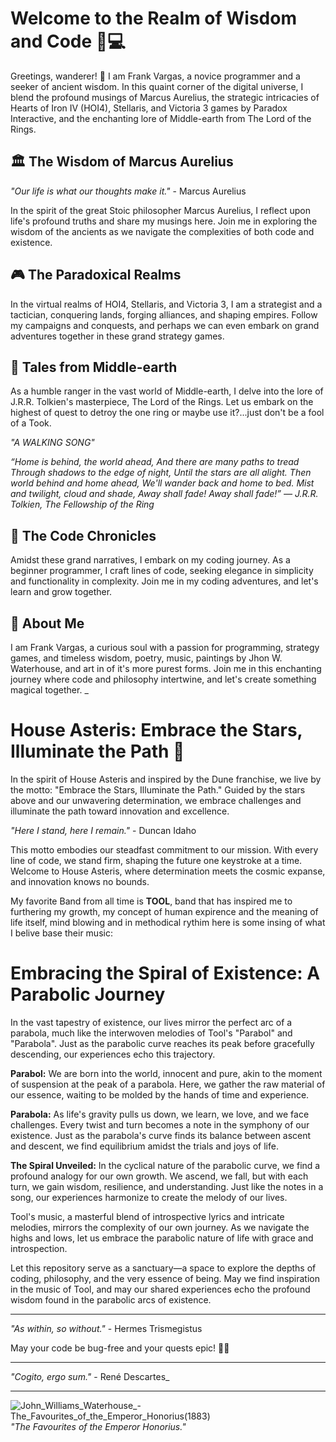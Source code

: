 # Welcome to the Realm of Wisdom and Code 📜💻

Greetings, wanderer! 🌟 I am Frank Vargas, a novice programmer and a seeker of ancient wisdom. In this quaint corner of the digital universe, I blend the profound musings of Marcus Aurelius, the strategic intricacies of Hearts of Iron IV (HOI4), Stellaris, and Victoria 3 games by Paradox Interactive, and the enchanting lore of Middle-earth from The Lord of the Rings.

## 🏛️ The Wisdom of Marcus Aurelius
_"Our life is what our thoughts make it."_ - Marcus Aurelius

In the spirit of the great Stoic philosopher Marcus Aurelius, I reflect upon life's profound truths and share my musings here. Join me in exploring the wisdom of the ancients as we navigate the complexities of both code and existence.

## 🎮 The Paradoxical Realms
In the virtual realms of HOI4, Stellaris, and Victoria 3, I am a strategist and a tactician, conquering lands, forging alliances, and shaping empires. Follow my campaigns and conquests, and perhaps we can even embark on grand adventures together in these grand strategy games.

## 🌌 Tales from Middle-earth
As a humble ranger in the vast world of Middle-earth, I delve into the lore of J.R.R. Tolkien's masterpiece, The Lord of the Rings. Let us embark on the highest of quest to detroy the one ring or maybe use it?...just don't be a fool of a Took.

_<em>"A WALKING SONG"</em>_

<em>“Home is behind, the world ahead,
And there are many paths to tread
Through shadows to the edge of night,
Until the stars are all alight.
Then world behind and home ahead,
We'll wander back and home to bed.
Mist and twilight, cloud and shade,
Away shall fade! Away shall fade!”
― J.R.R. Tolkien, The Fellowship of the Ring</em>

## 🚀 The Code Chronicles
Amidst these grand narratives, I embark on my coding journey. As a beginner programmer, I craft lines of code, seeking elegance in simplicity and functionality in complexity. Join me in my coding adventures, and let's learn and grow together.

## 🌟 About Me
I am Frank Vargas, a curious soul with a passion for programming, strategy games, and timeless wisdom, poetry, music, paintings by Jhon W. Waterhouse, and art in of it's more purest forms. Join me in this enchanting journey where code and philosophy intertwine, and let's create something magical together.
_
# House Asteris: Embrace the Stars, Illuminate the Path 🌟

In the spirit of House Asteris and inspired by the Dune franchise, we live by the motto: "Embrace the Stars, Illuminate the Path." Guided by the stars above and our unwavering determination, we embrace challenges and illuminate the path toward innovation and excellence.

_"Here I stand, here I remain."_ - Duncan Idaho

This motto embodies our steadfast commitment to our mission. With every line of code, we stand firm, shaping the future one keystroke at a time. Welcome to House Asteris, where determination meets the cosmic expanse, and innovation knows no bounds.

My favorite Band from all time is **TOOL**, band that has inspired me to furthering my growth, my concept of human expirence and the meaning of life itself, mind blowing and in methodical rythim
here is some insing of what I belive base their music:

# Embracing the Spiral of Existence: A Parabolic Journey

In the vast tapestry of existence, our lives mirror the perfect arc of a parabola, much like the interwoven melodies of Tool's "Parabol" and "Parabola". Just as the parabolic curve reaches its peak before gracefully descending, our experiences echo this trajectory.

**Parabol:**
We are born into the world, innocent and pure, akin to the moment of suspension at the peak of a parabola. Here, we gather the raw material of our essence, waiting to be molded by the hands of time and experience.

**Parabola:**
As life's gravity pulls us down, we learn, we love, and we face challenges. Every twist and turn becomes a note in the symphony of our existence. Just as the parabola's curve finds its balance between ascent and descent, we find equilibrium amidst the trials and joys of life.

**The Spiral Unveiled:**
In the cyclical nature of the parabolic curve, we find a profound analogy for our own growth. We ascend, we fall, but with each turn, we gain wisdom, resilience, and understanding. Just like the notes in a song, our experiences harmonize to create the melody of our lives.

Tool's music, a masterful blend of introspective lyrics and intricate melodies, mirrors the complexity of our own journey. As we navigate the highs and lows, let us embrace the parabolic nature of life with grace and introspection.

Let this repository serve as a sanctuary—a space to explore the depths of coding, philosophy, and the very essence of being. May we find inspiration in the music of Tool, and may our shared experiences echo the profound wisdom found in the parabolic arcs of existence.

---

_"As within, so without."_ - Hermes Trismegistus

May your code be bug-free and your quests epic! 🌌✨

---

_"Cogito, ergo sum."_ - René Descartes_

---

![John_Williams_Waterhouse_-_The_Favourites_of_the_Emperor_Honorius_(1883)](https://github.com/FrankVargaz/FrankVargaz/assets/146491297/0992b0a4-c506-4386-95d0-ad27ac21be34)
_"The Favourites of the Emperor Honorius."_
